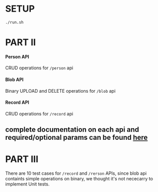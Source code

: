 # SETUP

```
./run.sh
```

# PART II

#### Person API

CRUD operations for `/person` api

#### Blob API

Binary UPLOAD and DELETE operations for `/blob` api

#### Record API

CRUD operations for `/record` api

## complete documentation on each api and required/optional params can be found [here](http://localhost:8080/swagger-ui)

# PART III

There are 10 test cases for `/record` and `/rerson` APIs,
since blob api containts simple operations on binary, we thought it's not nececarry
to implement Unit tests.
